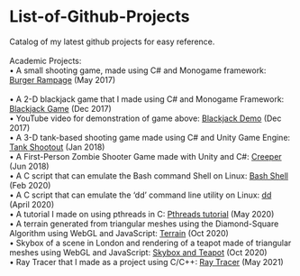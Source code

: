# List-of-Github-Projects
Catalog of my latest github projects for easy reference. <br />
<br />
Academic Projects: <br />
•	A small shooting game, made using C# and Monogame framework: [Burger Rampage](https://github.com/nishantb15/Burger-Rampage)        (May 2017) <br />  
•	A 2-D blackjack game that I made using C# and Monogame Framework: [Blackjack Game](https://github.com/nishantb15/BlackJack-Game-on-C-and-Monogame-framework)                                                   (Dec 2017) <br />
•	YouTube video for demonstration of game above: [Blackjack Demo](https://www.youtube.com/watch?v=HjnHCQRb6ew&ab_channel=NishantBhushan) 		                                                                 (Dec 2017) <br />
•	A 3-D tank-based shooting game made using C# and Unity Game Engine: [Tank Shootout](nishantb15.github.io/Tank-Shootout)                                                  (Jan 2018) <br /> 
•	A First-Person Zombie Shooter Game made with Unity and C#: [Creeper](https://github.com/nishantb15/Creeper-Photos) 	                                                               (Jun 2018) <br /> 
•	A C script that can emulate the Bash command Shell on Linux: [Bash Shell](https://github.com/nishantb15/Implementing-a-Linux-Bash-Shell-on-C) 	                                                         (Feb 2020) <br /> 
•	A C script that can emulate the ‘dd’ command line utility on Linux: [dd](https://github.com/nishantb15/DD-Command-On-Linux) 	                                                         (April 2020) <br /> 
•	A tutorial I made on using pthreads in C:  [Pthreads tutorial](https://mediaspace.illinois.edu/media/t/1_4slxiqcj)			                                                                 (May 2020) <br /> 
•	A terrain generated from triangular meshes using the Diamond-Square Algorithm using WebGL and JavaScript: [Terrain](https://github.com/nishantb15/Terrain-Formation) 	 	 	 	 	 			 (Oct 2020) <br /> 
•	Skybox of a scene in London and rendering of a teapot made of triangular meshes using WebGL and JavaScript: [Skybox and Teapot](https://github.com/nishantb15/London-Skybox-and-Teapot)			 (Oct 2020) <br /> 
•	Ray Tracer that I made as a project using C/C++: [Ray Tracer](https://github.com/nishantb15/Ray-Tracer-Part-2-BVH-and-Mesh)			                                                                   (May 2021) <br /> 
